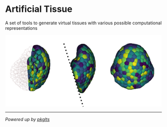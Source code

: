 # Artificial Tissue

A set of tools to generate virtual tissues with various possible computational representations

![Artificial Sepal](img/artificial_sepal.png)

---
*Powered up by [pkglts](https://pypi.python.org/pypi/pkglts/2.5.0)*
